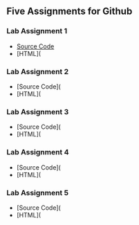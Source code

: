 ## Five Assignments for Github

### Lab Assignment 1
  * [Source Code](https://github.com/LuGag/MAGD-150-Assignments-Gage-Lurvey/blob/main/MAGD%20PROJECTS/MAGD%20150%20-%20Lab%2001%20F20%20Gage%20Lurvey/sketch.js)
  * [HTML](

### Lab Assignment 2
  * [Source Code](
  * [HTML](
  
### Lab Assignment 3
  * [Source Code](
  * [HTML](
  
### Lab Assignment 4
  * [Source Code](
  * [HTML](
### Lab Assignment 5
  * [Source Code](
  * [HTML](
